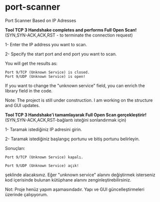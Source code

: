 # port-scanner
Port Scanner Based on IP Adresses

**Tool TCP 3 Handshake completes and performs Full Open Scan!** (SYN,SYN-ACK,ACK,RST - to terminate the connection request)

1- Enter the IP address you want to scan.

2- Specify the start port and end port you want to scan.

You will get the results as: 

    Port 9/TCP (Unknown Service) is closed.
    Port 9/UDP (Unknown Service) is open!

If you want to change the "unknown service" field, you can enrich the library field in the code.

Note: The project is still under construction. I am working on the structure and GUI updates.




**Tool TCP 3 Handshake'i tamamlayarak Full Open Scan gerçekleştirir!** (SYN,SYN-ACK,ACK,RST-bağlantı isteğini sonlandırmak için)

1- Taramak istediğiniz IP adresini girin.

2- Taramak istediğiniz başlangıç portunu ve bitiş portunu belirleyin.

  Sonuçları:  
  
    Port 9/TCP (Unknown Service) kapalı.
              
    Port 9/UDP (Unknown Service) açık!

  şeklinde alacaksınız. Eğer "unknown service" alanını değiştirmek isterseniz kod içerisinde bulunan kütüphane alanını zenginleştirebilirsiniz.


Not: Proje henüz yapım aşamasındadır. Yapı ve GUI güncelleştirmeleri üzerinde çalışıyorum.
   
